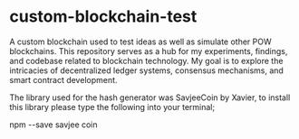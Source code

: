 # custom-blockchain-test
A custom blockchain used to test ideas as well as simulate other POW blockchains. 
This repository serves as a hub for my experiments, findings, and codebase related to blockchain technology. My goal is to explore the intricacies of decentralized ledger systems, consensus mechanisms, and smart contract development.

The library used for the hash generator was SavjeeCoin by Xavier, to install this library please type the following into your terminal;

npm --save savjee coin 

